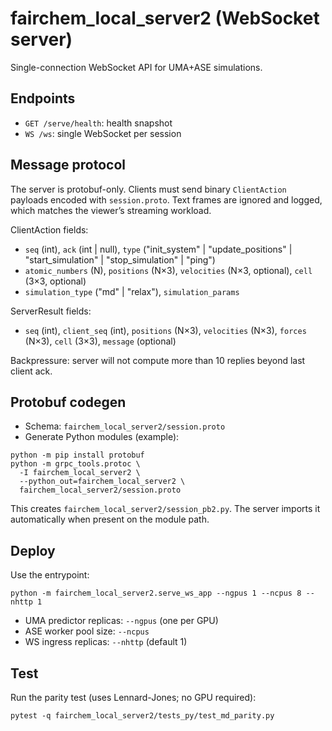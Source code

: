 # fairchem_local_server2 (WebSocket server)

Single-connection WebSocket API for UMA+ASE simulations.

## Endpoints
- `GET /serve/health`: health snapshot
- `WS /ws`: single WebSocket per session

## Message protocol
The server is protobuf-only. Clients must send binary `ClientAction` payloads encoded with `session.proto`. Text frames are ignored and logged, which matches the viewer’s streaming workload.

ClientAction fields:
- `seq` (int), `ack` (int | null), `type` ("init_system" | "update_positions" | "start_simulation" | "stop_simulation" | "ping")
- `atomic_numbers` (N), `positions` (N×3), `velocities` (N×3, optional), `cell` (3×3, optional)
- `simulation_type` ("md" | "relax"), `simulation_params`

ServerResult fields:
- `seq` (int), `client_seq` (int), `positions` (N×3), `velocities` (N×3), `forces` (N×3), `cell` (3×3), `message` (optional)

Backpressure: server will not compute more than 10 replies beyond last client ack.

## Protobuf codegen
- Schema: `fairchem_local_server2/session.proto`
- Generate Python modules (example):

```
python -m pip install protobuf
python -m grpc_tools.protoc \
  -I fairchem_local_server2 \
  --python_out=fairchem_local_server2 \
  fairchem_local_server2/session.proto
```

This creates `fairchem_local_server2/session_pb2.py`. The server imports it automatically when present on the module path.

## Deploy
Use the entrypoint:

```
python -m fairchem_local_server2.serve_ws_app --ngpus 1 --ncpus 8 --nhttp 1
```

- UMA predictor replicas: `--ngpus` (one per GPU)
- ASE worker pool size: `--ncpus`
- WS ingress replicas: `--nhttp` (default 1)

## Test
Run the parity test (uses Lennard-Jones; no GPU required):

```
pytest -q fairchem_local_server2/tests_py/test_md_parity.py
```
